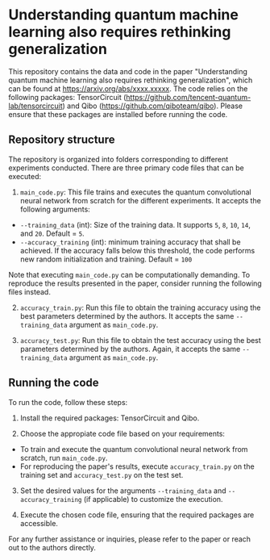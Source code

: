 # Understanding quantum machine learning also requires rethinking generalization

This repository contains the data and code in the paper "Understanding quantum machine learning also requires rethinking generalization", which can be found at https://arxiv.org/abs/xxxx.xxxxx. The code relies on the following packages: TensorCircuit (https://github.com/tencent-quantum-lab/tensorcircuit) and Qibo (https://github.com/qiboteam/qibo). Please ensure that these packages are installed before running the code.


## Repository structure

The repository is organized into folders corresponding to different experiments conducted. There are three primary code files that can be executed:

1. `main_code.py`: This file trains and executes the quantum convolutional neural network from scratch for the different experiments. It accepts the following arguments:

- `--training_data` (int): Size of the training data. It supports `5`, `8`, `10`, `14`, and `20`. Default = `5`.
- `--accuracy_training` (int): minimum training accuracy that shall be achieved. If the accuracy falls below this threshold, the code performs new random initialization and training. Default = `100`

Note that executing `main_code.py` can be computationally demanding. To reproduce the results presented in the paper, consider running the following files instead.

2. `accuracy_train.py`: Run this file to obtain the training accuracy using the best parameters determined by the authors. It accepts the same `--training_data` argument as `main_code.py`.

3. `accuracy_test.py`: Run this file to obtain the test accuracy using the best parameters determined by the authors. Again, it accepts the same `--training_data` argument as `main_code.py`.


## Running the code

To run the code, follow these steps:

1. Install the required packages: TensorCircuit and Qibo.

2. Choose the appropiate code file based on your requirements:
- To train and execute the quantum convolutional neural network from scratch, run `main_code.py`.
- For reproducing the paper's results, execute `accuracy_train.py` on the training set and `accuracy_test.py` on the test set.

3. Set the desired values for the arguments `--training_data` and `--accuracy_training` (if applicable) to customize the execution.

4. Execute the chosen code file, ensuring that the required packages are accessible.

For any further assistance or inquiries, please refer to the paper or reach out to the authors directly.
